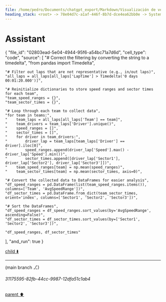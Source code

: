 ```yaml
---
file: /home/pedro/Documents/chatgpt_export/Markdown/Visualización de velocidad en mapa de pista.md
heading_stack: <root> -> 78e04d7c-a1af-446f-8b7d-dce4ea62bb0e -> System -> 5c500c9e-5861-4d6b-b085-4ff313388901 -> System -> aaa2f7d7-fe29-46a2-bcb1-effe5e4a42cc -> User -> First, we define some variables that allow us to conveniently control what -> we want to plot. -> Next, we load the session and select the desired data. -> Get telemetry data -> Now, we create a set of line segments so that we can color them -> individually. This creates the points as a N x 1 x 2 array so that we can -> stack points  together easily to get the segments. The segments array for -> line collection needs to be (numlines) x (points per line) x 2 (for x and y) -> After this, we can actually plot the data. -> We create a plot with title and adjust some setting to make it look good. -> Adjust margins and turn of axis -> After this, we plot the data itself. -> Create background track line -> Create a continuous norm to map from data points to colors -> Set the values used for colormapping -> Merge all line segments together -> Finally, we create a color bar as a legend. -> Show the plot -> b927de9a-7f9a-4aba-8adf-f9e7b0133fbf -> Assistant -> c19ab3a1-77f1-4a7a-9182-2d92a1573eff -> Tool -> 2de8fe53-34d1-4446-9e7d-662b4f25807b -> Assistant -> 6ff0a0e5-121d-4355-b88d-70019241a78a -> Assistant -> 9c1df759-1b7c-4cfe-b8d4-a254b4687c45 -> Tool -> edef5e2a-f7a3-4c6f-8888-ceae0e7d3065 -> Assistant -> bb152ae4-06c9-42b7-9b29-13983eeecbfb -> Tool -> 1baca0b9-77dc-4feb-8d20-93bf3d732edd -> Assistant -> f2bbe088-c1ec-4063-becb-47b7c53fcded -> Assistant -> 276aa8fd-1749-48dc-a59f-b87b75a6f0b0 -> Tool -> Define variables for the plot -> Load the session and select the desired data -> Get telemetry data -> Create a set of line segments for individual coloring -> Create the plot -> Plot the data -> Create a color bar as a legend -> Show the plot -> 6bc105d3-615d-429e-b477-567b9e114cd2 -> Assistant -> aaa29b67-daf6-42d4-9679-ac7ae525be35 -> User -> a0307879-dd50-4770-b718-38184779d7ef -> Assistant -> 7f898c30-18df-4cc9-afb5-da7dbf5bf042 -> Tool -> Import additional modules for analysis -> Load the session again to get data for all drivers -> Get lap data for all drivers -> Filter out laps that are not representative (e.g., in/out laps) -> Get the list of teams -> Initialize dictionaries to store speed ranges and sector times for each team -> Loop through each team to collect data -> Convert the collected data to DataFrames for easier analysis -> Sort the DataFrames -> e2e15bbb-e42a-4af1-a938-65c4a470230a -> Assistant -> 0f81ea8a-f09e-40b8-8f9f-34f1eb48991b -> Assistant
---
```

# Assistant

{
  "file_id": "02803ead-5e04-4944-95f6-a54bc71a7d6d",
  "cell_type": "code",
  "source": [
    "# Correct the filtering by converting the string to a timedelta",
    "from pandas import Timedelta",
    
    "# Filter out laps that are not representative (e.g., in/out laps)",
    "all_laps = all_laps[all_laps['LapTime'] > Timedelta('0 days 00:01:20.000')]",
    
    "# Reinitialize dictionaries to store speed ranges and sector times for each team",
    "team_speed_ranges = {}",
    "team_sector_times = {}",
    
    "# Loop through each team to collect data",
    "for team in teams:",
    "    team_laps = all_laps[all_laps['Team'] == team]",
    "    team_drivers = team_laps['Driver'].unique()",
    "    speed_ranges = []",
    "    sector_times = []",
    "    for driver in team_drivers:",
    "        driver_lap = team_laps[team_laps['Driver'] == driver].iloc[0]",
    "        speed_ranges.append(driver_lap['Speed'].max() - driver_lap['Speed'].min())",
    "        sector_times.append([driver_lap['Sector1'], driver_lap['Sector2'], driver_lap['Sector3']])",
    "    team_speed_ranges[team] = np.mean(speed_ranges)",
    "    team_sector_times[team] = np.mean(sector_times, axis=0)",
    
    "# Convert the collected data to DataFrames for easier analysis",
    "df_speed_ranges = pd.DataFrame(list(team_speed_ranges.items()), columns=['Team', 'AvgSpeedRange'])",
    "df_sector_times = pd.DataFrame.from_dict(team_sector_times, orient='index', columns=['Sector1', 'Sector2', 'Sector3'])",
    
    "# Sort the DataFrames",
    "df_speed_ranges = df_speed_ranges.sort_values(by='AvgSpeedRange', ascending=False)",
    "df_sector_times = df_sector_times.sort_values(by=['Sector1', 'Sector2', 'Sector3'])",
    
    "df_speed_ranges, df_sector_times"
  ],
  "and_run": true
}

[child ⬇️](#31175595-82fb-44cc-9987-12dfa51c1ab4)

---

(main branch ⎇)
###### 31175595-82fb-44cc-9987-12dfa51c1ab4
[parent ⬆️](#0f81ea8a-f09e-40b8-8f9f-34f1eb48991b)
